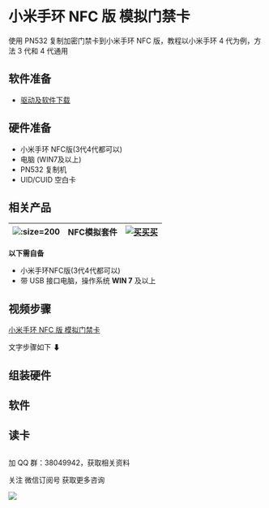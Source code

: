 # 小米手环 NFC 版 模拟门禁卡

使用 PN532 复制加密门禁卡到小米手环 NFC 版，教程以小米手环 4 代为例，方法 3 代和 4 代通用




## 软件准备

- [驱动及软件下载](http://pic.airijia.com/download/nfc.zip)


## 硬件准备

- 小米手环 NFC版(3代4代都可以)
- 电脑 (WIN7及以上)
- PN532 复制机
- UID/CUID 空白卡






## 相关产品

| ![](http://pic.airijia.com/doc/20181122164201.png ':size=200')| NFC模拟套件 |  [![买买买](http://cdn.airijia.com/b6eca8da724952cc0251.gif ':size=150')](https://item.taobao.com/item.htm?id=600708656610) |  
|:-:|:-:|:-:|











**以下需自备**

- 小米手环NFC版(3代4代都可以)
- 带 USB 接口电脑，操作系统 **WIN 7** 及以上

## 视频步骤


[小米手环 NFC 版 模拟门禁卡](//player.bilibili.com/player.html?aid=50735241&cid=88826411&page=1 ':include :type=iframe width="720" height="530"')


文字步骤如下 ⬇


## 组装硬件



## 软件



## 读卡


## 


加 QQ 群：38049942，获取相关资料

关注 微信订阅号 获取更多咨询

![](http://pic.airijia.com/doc/20190603093904.png)










